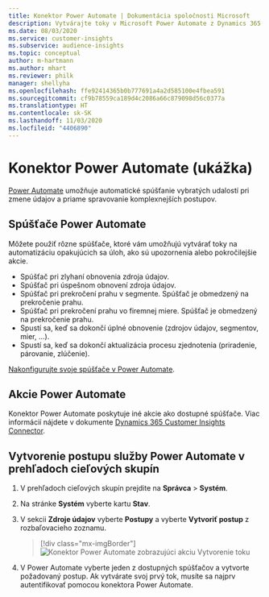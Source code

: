 ```yaml
---
title: Konektor Power Automate | Dokumentácia spoločnosti Microsoft
description: Vytvárajte toky v Microsoft Power Automate z Dynamics 365 Customer Insights.
ms.date: 08/03/2020
ms.service: customer-insights
ms.subservice: audience-insights
ms.topic: conceptual
author: m-hartmann
ms.author: mhart
ms.reviewer: philk
manager: shellyha
ms.openlocfilehash: ffe92414365b0b777691a4a2d585100e4fbea591
ms.sourcegitcommit: cf9b78559ca189d4c2086a66c879098d56c0377a
ms.translationtype: HT
ms.contentlocale: sk-SK
ms.lasthandoff: 11/03/2020
ms.locfileid: "4406890"
---
```

# <a name="power-automate-connector-preview"></a>Konektor Power Automate (ukážka)

[Power Automate](https://flow.microsoft.com/) umožňuje automatické spúšťanie vybratých udalostí pri zmene údajov a priame spravovanie komplexnejších postupov.

## <a name="power-automate-triggers"></a>Spúšťače Power Automate

Môžete použiť rôzne spúšťače, ktoré vám umožňujú vytvárať toky na automatizáciu opakujúcich sa úloh, ako sú upozornenia alebo pokročilejšie akcie. 

- Spúšťač pri zlyhaní obnovenia zdroja údajov. 
- Spúšťač pri úspešnom obnovení zdroja údajov.
- Spúšťač pri prekročení prahu v segmente. Spúšťač je obmedzený na prekročenie prahu.
- Spúšťač pri prekročení prahu vo firemnej miere. Spúšťač je obmedzený na prekročenie prahu.
- Spustí sa, keď sa dokončí úplné obnovenie (zdrojov údajov, segmentov, mier, ...).
- Spustí sa, keď sa dokončí aktualizácia procesu zjednotenia (priradenie, párovanie, zlúčenie).

[Nakonfigurujte svoje spúšťače v Power Automate](https://flow.microsoft.com/connectors/shared_customerinsights/dynamics-365-customer-insights-connector/).

## <a name="power-automate-actions"></a>Akcie Power Automate
Konektor Power Automate poskytuje iné akcie ako dostupné spúšťače. Viac informácií nájdete v dokumente [Dynamics 365 Customer Insights Connector](https://docs.microsoft.com/connectors/customerinsights/).

## <a name="create-a-power-automate-flow-in-audience-insights"></a>Vytvorenie postupu služby Power Automate v prehľadoch cieľových skupín

1. V prehľadoch cieľových skupín prejdite na **Správca** > **Systém**.

1. Na stránke **Systém** vyberte kartu **Stav**.

1. V sekcii **Zdroje údajov** vyberte **Postupy** a vyberte **Vytvoriť postup** z rozbaľovacieho zoznamu.
   > [!div class="mx-imgBorder"]
   > ![Konektor Power Automate zobrazujúci akciu Vytvorenie toku](media/power-automate-connector-create-flow.png "Konektor Power Automate zobrazujúci akciu Vytvorenie toku")

1. V Power Automate vyberte jeden z dostupných spúšťačov a vytvorte požadovaný postup. Ak vytvárate svoj prvý tok, musíte sa najprv autentifikovať pomocou konektora Power Automate.
